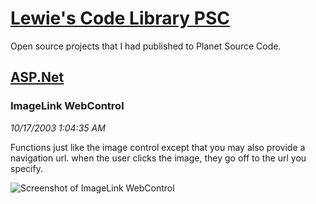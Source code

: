 # [Lewie's Code Library PSC](../../README.md)

Open source projects that I had published to Planet Source Code.

## [ASP.Net](../README.md)

### ImageLink WebControl

*10/17/2003 1:04:35 AM*

Functions just like the image control except that you may also provide a navigation url. when the user clicks the image, they go off to the url you specify.

![Screenshot of ImageLink WebControl](/screenshot.jpg)



